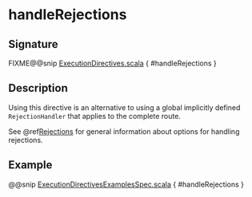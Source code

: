 <a id="handlerejections"></a>
# handleRejections

## Signature

FIXME@@snip [ExecutionDirectives.scala](../../../../../../../../../akka-http/src/main/scala/akka/http/scaladsl/server/directives/ExecutionDirectives.scala) { #handleRejections }

## Description

Using this directive is an alternative to using a global implicitly defined `RejectionHandler` that
applies to the complete route.

See @ref[Rejections](../../rejections.md#rejections-scala) for general information about options for handling rejections.

## Example

@@snip [ExecutionDirectivesExamplesSpec.scala](../../../../../../../test/scala/docs/http/scaladsl/server/directives/ExecutionDirectivesExamplesSpec.scala) { #handleRejections }
